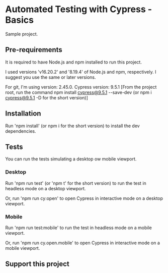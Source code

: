 # Automated Testing with Cypress - Basics

Sample project.


## Pre-requirements

It is required to have Node.js and npm installed to run this project.

I used versions 'v16.20.2' and '8.19.4' of Node.js and npm, respectively. I suggest you use the same or later versions.

For git, I'm using version: 2.45.0.
Cypress version: 9.5.1 [From the project root, run the command npm install cypress@9.5.1 --save-dev (or npm i cypress@9.5.1 -D for the short version)]

## Installation

Run 'npm install' (or npm i for the short version) to install the dev dependencies.


## Tests

You can run the tests simulating a desktop ow mobile viewport.

### Desktop

Run 'npm run test' (or 'npm t' for the short version) to run the test in headless mode on a desktop viewport.

Or, run 'npm run cy:open' to open Cypress in interactive mode on a desktop viewport.

### Mobile

Run 'npm run test:mobile' to run the test in headless mode on a mobile viewport.

Or, run 'npm run cy.open.mobile' to open Cypress in interactive mode on a mobile viewport.


## Support this project
